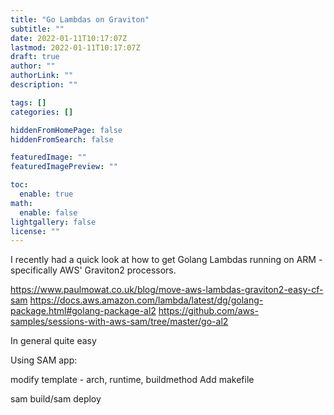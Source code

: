 ```yaml
---
title: "Go Lambdas on Graviton"
subtitle: ""
date: 2022-01-11T10:17:07Z
lastmod: 2022-01-11T10:17:07Z
draft: true
author: ""
authorLink: ""
description: ""

tags: []
categories: []

hiddenFromHomePage: false
hiddenFromSearch: false

featuredImage: ""
featuredImagePreview: ""

toc:
  enable: true
math:
  enable: false
lightgallery: false
license: ""
---
```

I recently had a quick look at how to get Golang Lambdas running on ARM - specifically AWS' Graviton2 processors.
<!--more-->

https://www.paulmowat.co.uk/blog/move-aws-lambdas-graviton2-easy-cf-sam
https://docs.aws.amazon.com/lambda/latest/dg/golang-package.html#golang-package-al2
https://github.com/aws-samples/sessions-with-aws-sam/tree/master/go-al2

In general quite easy

Using SAM app:

modify template - arch, runtime, buildmethod
Add makefile

sam build/sam deploy
